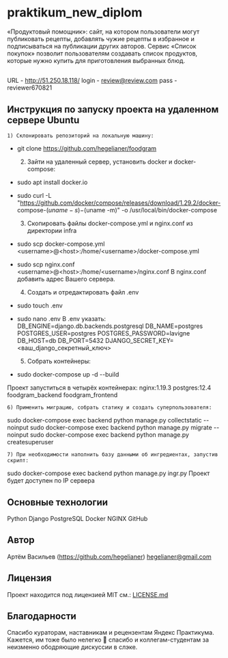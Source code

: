 # praktikum_new_diplom
«Продуктовый помощник»: сайт, на котором пользователи могут публиковать рецепты, добавлять чужие рецепты в избранное и подписываться на публикации других авторов. Сервис «Список покупок» позволит пользователям создавать список продуктов, которые нужно купить для приготовления выбранных блюд.

##
URL - http://51.250.18.118/
login - review@review.com
pass - reviewer670821

## Инструкция по запуску проекта на удаленном сервере Ubuntu
    1) Склонировать репозиторий на локальную машину:
- git clone https://github.com/hegelianer/foodgram

    2) Зайти на удаленный сервер, установить docker и docker-compose:
- sudo apt install docker.io
- sudo curl -L &quot;https://github.com/docker/compose/releases/download/1.29.2/docker-
compose-$(uname -s)-$(uname -m)&quot; -o /usr/local/bin/docker-compose

    3) Cкопировать файлы docker-compose.yml и nginx.conf из директории infra
- sudo scp docker-compose.yml &lt;username&gt;@&lt;host&gt;:/home/&lt;username&gt;/docker-compose.yml
- sudo scp nginx.conf &lt;username&gt;@&lt;host&gt;:/home/&lt;username&gt;/nginx.conf
В nginx.conf добавить адрес Вашего сервера.

    4) Cоздать и отредактировать файл .env
- sudo touch .env
- sudo nano .env
В .env указать:
DB_ENGINE=django.db.backends.postgresql
DB_NAME=postgres
POSTGRES_USER=postgres
POSTGRES_PASSWORD=lavigne
DB_HOST=db
DB_PORT=5432
DJANGO_SECRET_KEY=&lt;ваш_django_секретный_ключ&gt;

    5) Собрать контейнеры:
- sudo docker-compose up -d --build

Проект запуститься в четырёх контейнерах:
    nginx:1.19.3
    postgres:12.4
    foodgram_backend
    foodgram_frontend

    6) Применить миграцию, собрать статику и создать суперпользователя:
sudo docker-compose exec backend python manage.py collectstatic --noinput
sudo docker-compose exec backend python manage.py migrate --noinput
sudo docker-compose exec backend python manage.py createsuperuser

    7) При необходимости наполнить базу данными об ингредиентах, запустив скрипт:
sudo docker-compose exec backend python manage.py ingr.py
Проект будет доступен по IP сервера

## Основные технологии
Python
Django
PostgreSQL
Docker
NGINX
GitHub

## Автор
Артём Васильев
(https://github.com/hegelianer)
hegelianer@gmail.com

## Лицензия
Проект находится под лицензией MIT см.: [LICENSE.md](LICENSE.md)

## Благодарности
Спасибо кураторам, наставникам и рецензентам Яндекс Практикума. Кажется, им тоже было
нелегко  спасибо и коллегам-студентам за неизменно ободряющие дискуссии в слэке.